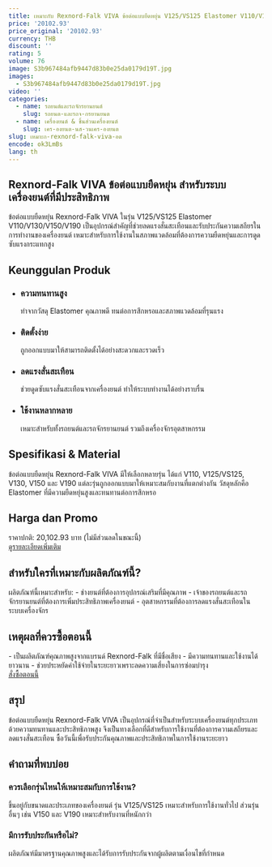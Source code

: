 ```yaml
---
title: เหมาะกับ Rexnord-Falk VIVA ข้อต่อแบบยืดหยุ่น V125/VS125 Elastomer V110/V130/V150/V190
price: '20102.93'
price_original: '20102.93'
currency: THB
discount: ''
rating: 5
volume: 76
image: S3b967484afb9447d83b0e25da0179d19T.jpg
images:
  - S3b967484afb9447d83b0e25da0179d19T.jpg
video: ''
categories:
  - name: รถยนต์และรถจักรยานยนต์
    slug: รถยนต-และรถจ-กรยานยนต
  - name: เครื่องยนต์ & ชิ้นส่วนเครื่องยนต์
    slug: เคร-องยนต-นส-วนเคร-องยนต
slug: เหมาะก-rexnord-falk-viva-อต
encode: ok3LmBs
lang: th
---
```



<h2>Rexnord-Falk VIVA ข้อต่อแบบยืดหยุ่น สำหรับระบบเครื่องยนต์ที่มีประสิทธิภาพ</h2>
ข้อต่อแบบยืดหยุ่น Rexnord-Falk VIVA ในรุ่น V125/VS125 Elastomer V110/V130/V150/V190 เป็นอุปกรณ์สำคัญที่ช่วยลดแรงสั่นสะเทือนและรับประกันความเสถียรในการทำงานของเครื่องยนต์ เหมาะสำหรับการใช้งานในสภาพแวดล้อมที่ต้องการความยืดหยุ่นและการดูดซับแรงกระแทกสูง


<h2>Keunggulan Produk</h2>
<ul>
  <li><h3>ความทนทานสูง</h3> ทำจากวัสดุ Elastomer คุณภาพดี ทนต่อการสึกหรอและสภาพแวดล้อมที่รุนแรง</li>
  <li><h3>ติดตั้งง่าย</h3> ถูกออกแบบมาให้สามารถติดตั้งได้อย่างสะดวกและรวดเร็ว</li>
  <li><h3>ลดแรงสั่นสะเทือน</h3> ช่วยดูดซับแรงสั่นสะเทือนจากเครื่องยนต์ ทำให้ระบบทำงานได้อย่างราบรื่น</li>
  <li><h3>ใช้งานหลากหลาย</h3> เหมาะสำหรับทั้งรถยนต์และรถจักรยานยนต์ รวมถึงเครื่องจักรอุตสาหกรรม</li>
</ul>


<h2>Spesifikasi & Material</h2>
ข้อต่อแบบยืดหยุ่น Rexnord-Falk VIVA มีให้เลือกหลายรุ่น ได้แก่ V110, V125/VS125, V130, V150 และ V190 แต่ละรุ่นถูกออกแบบมาให้เหมาะสมกับงานที่แตกต่างกัน วัสดุหลักคือ Elastomer ที่มีความยืดหยุ่นสูงและทนทานต่อการสึกหรอ


<h2>Harga dan Promo</h2>
ราคาปกติ: 20,102.93 บาท (ไม่มีส่วนลดในขณะนี้)


<div class="flex justify-center my-2">
  <a href="https://buy.csgad.com/ok3LmBs" rel="nofollow sponsored" target="_blank" class="py-2 px-4 rounded-md text-white font-semibold bg-gradient-to-r from-[#f73c22] to-[#ff7b48]">ดูรายละเอียดเพิ่มเติม</a>
</div>


<h2>สำหรับใครที่เหมาะกับผลิตภัณฑ์นี้?</h2>
ผลิตภัณฑ์นี้เหมาะสำหรับ:
- ช่างยนต์ที่ต้องการอุปกรณ์เสริมที่มีคุณภาพ
- เจ้าของรถยนต์และรถจักรยานยนต์ที่ต้องการเพิ่มประสิทธิภาพเครื่องยนต์
- อุตสาหกรรมที่ต้องการลดแรงสั่นสะเทือนในระบบเครื่องจักร


<h2>เหตุผลที่ควรซื้อตอนนี้</h2>
- เป็นผลิตภัณฑ์คุณภาพสูงจากแบรนด์ Rexnord-Falk ที่มีชื่อเสียง
- มีความทนทานและใช้งานได้ยาวนาน
- ช่วยประหยัดค่าใช้จ่ายในระยะยาวเพราะลดความเสี่ยงในการซ่อมบำรุง


<div class="flex justify-center my-2">
  <a href="https://buy.csgad.com/ok3LmBs" rel="nofollow sponsored" target="_blank" class="py-2 px-4 rounded-md text-white font-semibold bg-gradient-to-r from-[#f73c22] to-[#ff7b48]">สั่งซื้อตอนนี้</a>
</div>


<h2>สรุป</h2>
ข้อต่อแบบยืดหยุ่น Rexnord-Falk VIVA เป็นอุปกรณ์ที่จำเป็นสำหรับระบบเครื่องยนต์ทุกประเภท ด้วยความทนทานและประสิทธิภาพสูง จึงเป็นทางเลือกที่ดีสำหรับการใช้งานที่ต้องการความเสถียรและลดแรงสั่นสะเทือน ซื้อวันนี้เพื่อรับประกันคุณภาพและประสิทธิภาพในการใช้งานระยะยาว


<h2>คำถามที่พบบ่อย</h2>
<h3>ควรเลือกรุ่นไหนให้เหมาะสมกับการใช้งาน?</h3>
ขึ้นอยู่กับขนาดและประเภทของเครื่องยนต์ รุ่น V125/VS125 เหมาะสำหรับการใช้งานทั่วไป ส่วนรุ่นอื่นๆ เช่น V150 และ V190 เหมาะสำหรับงานที่หนักกว่า

<h3>มีการรับประกันหรือไม่?</h3>
ผลิตภัณฑ์มีมาตรฐานคุณภาพสูงและได้รับการรับประกันจากผู้ผลิตตามเงื่อนไขที่กำหนด